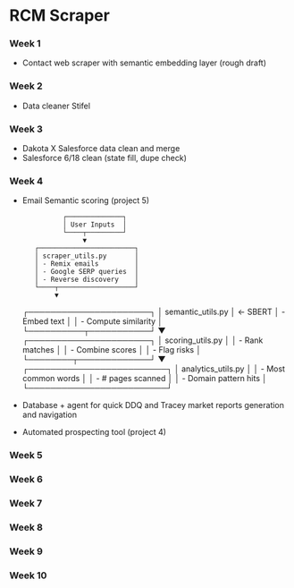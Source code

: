 # RCM Scraper

### Week 1
- Contact web scraper with semantic embedding layer (rough draft)

### Week 2
- Data cleaner Stifel

### Week 3
- Dakota X Salesforce data clean and merge
- Salesforce 6/18 clean (state fill, dupe check)

### Week 4
- Email Semantic scoring (project 5)

                ┌──────────────┐
                │ User Inputs  │
                └────┬─────────┘
                     ▼
         ┌────────────────────────┐
         │ scraper_utils.py       │
         │ - Remix emails         │
         │ - Google SERP queries  │
         │ - Reverse discovery    │
         └────┬───────────────────┘
              ▼
     ┌──────────────────────┐
     │ semantic_utils.py    │ ← SBERT
     │ - Embed text         │
     │ - Compute similarity │
     └──────────┬───────────┘
                ▼
       ┌──────────────────────┐
       │ scoring_utils.py     │
       │ - Rank matches       │
       │ - Combine scores     │
       │ - Flag risks         │
       └────────┬─────────────┘
                ▼
    ┌─────────────────────────┐
    │ analytics_utils.py      │
    │ - Most common words     │
    │ - # pages scanned       │
    │ - Domain pattern hits   │
    └─────────────────────────┘

- Database + agent for quick DDQ and Tracey market reports generation and navigation
- Automated prospecting tool (project 4)

### Week 5

### Week 6

### Week 7

### Week 8

### Week 9

### Week 10